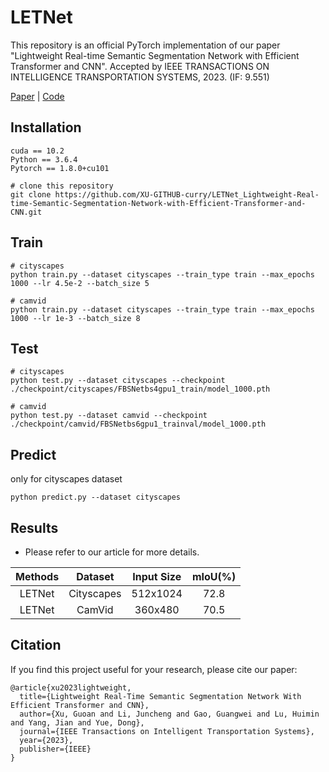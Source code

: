 # LETNet
This repository is an official PyTorch implementation of our paper "Lightweight Real-time Semantic Segmentation
Network with Efficient Transformer and CNN". Accepted by IEEE TRANSACTIONS ON INTELLIGENCE TRANSPORTATION SYSTEMS, 2023. (IF: 9.551)

[Paper](https://arxiv.org/abs/2302.10484) | [Code](https://github.com/XU-GITHUB-curry/LETNet_Lightweight-Real-time-Semantic-Segmentation-Network-with-Efficient-Transformer-and-CNN)

## Installation

```
cuda == 10.2
Python == 3.6.4
Pytorch == 1.8.0+cu101

# clone this repository
git clone https://github.com/XU-GITHUB-curry/LETNet_Lightweight-Real-time-Semantic-Segmentation-Network-with-Efficient-Transformer-and-CNN.git

```

## Train

```
# cityscapes
python train.py --dataset cityscapes --train_type train --max_epochs 1000 --lr 4.5e-2 --batch_size 5

# camvid
python train.py --dataset cityscapes --train_type train --max_epochs 1000 --lr 1e-3 --batch_size 8
```



## Test

```
# cityscapes
python test.py --dataset cityscapes --checkpoint ./checkpoint/cityscapes/FBSNetbs4gpu1_train/model_1000.pth

# camvid
python test.py --dataset camvid --checkpoint ./checkpoint/camvid/FBSNetbs6gpu1_trainval/model_1000.pth
```

## Predict
only for cityscapes dataset
```
python predict.py --dataset cityscapes 
```

## Results

- Please refer to our article for more details.

| Methods |  Dataset   | Input Size | mIoU(%) |
| :-----: | :--------: | :--------: | :-----: |
| LETNet  | Cityscapes |  512x1024  |  72.8   |
| LETNet  |   CamVid   |  360x480   |  70.5   |



## Citation

If you find this project useful for your research, please cite our paper:

```
@article{xu2023lightweight,
  title={Lightweight Real-Time Semantic Segmentation Network With Efficient Transformer and CNN},
  author={Xu, Guoan and Li, Juncheng and Gao, Guangwei and Lu, Huimin and Yang, Jian and Yue, Dong},
  journal={IEEE Transactions on Intelligent Transportation Systems},
  year={2023},
  publisher={IEEE}
}
```
